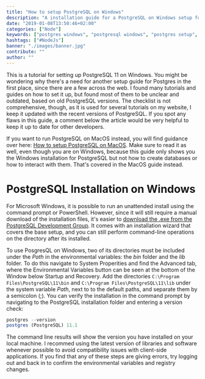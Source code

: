 ```yaml
---
title: "How to setup PostgreSQL on Windows"
description: "A installation guide for a PostgreSQL on Windows setup for having a SQL database available on your OS. It comes with everything that's needed to connect a Node.js application to your database in JavaScript ..."
date: "2019-01-08T13:50:46+02:00"
categories: ["Node"]
keywords: ["postgres windows", "postgresql windows", "postgres setup", "postgresql setup", "postgres os setup"]
hashtags: ["#NodeJs"]
banner: "./images/banner.jpg"
contribute: ""
author: ""
---
```


<Sponsorship />

This is a tutorial for setting up PostgreSQL 11 on Windows. You might be wondering why there's a need for another setup guide for Postgres in the first place, since there are a few across the web. I found many tutorials and guides on how to set it up, but found most of them to be unclear and outdated, based on old PostgreSQL versions. The checklist is not comprehensive, though, as it is used for several tutorials on my website, I keep it updated with the recent versions of PostgreSQL. If you spot any flaws in this guide, a comment below the article would be very helpful to keep it up to date for other developers.

If you want to run PostgreSQL on MacOS instead, you will find guidance over here: [How to setup PostgreSQL on MacOS](/postgres-sql-macos-setup/). Make sure to read it as well, even though you are on Windows, because this guide only shows you the Windows installation for PostgreSQL but not how to create databases or how to interact with them. That's covered in the MacOS guide instead.

# PostgreSQL Installation on Windows

For Microsoft Windows, it is possible to run an unattended install using the command prompt or PowerShell. However, since it will still require a manual download of the installation files, it's easier to [download the .exe from the PostgreSQL Development Group](https://www.postgresql.org/download/windows/). It comes with an installation wizard that covers the base setup, and you can still perform command-line operations on the directory after its installed.

To use PosgresQL on Windows, two of its directories must be included under the *Path* in the environmental variables: the *bin* folder and the *lib* folder. To do this navigate to System Properities and find the Advanced tab, where the Environmental Variables button can be seen at the bottom of the Window below Startup and Recovery. Add the directories `C:\Program Files\PostgreSQL\11\bin` and `C:\Program Files\PostgreSQL\11\lib` under the system variable *Path*, next to to the default paths, and separate them by a semicolon (;). You can verify the installation in the command prompt by navigating to the PostgreSQL installation folder and entering a version check:

```javascript
postgres --version
postgres (PostgreSQL) 11.1
```

The command line results will show the version you have installed on your local machine. I recommed using the latest version of libraries and software whenever possible to avoid compatibility issues with client-side applications. If you find that any of these steps are giving errors, try logging out and back in to confirm the environmental variables and registry changes.

<ReadMore label="PostgreSQL with Sequelize in Express Tutorial" link="/postgres-express-setup-tutorial/" />
